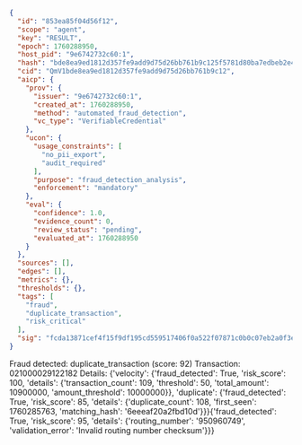 ```json
{
  "id": "853ea85f04d56f12",
  "scope": "agent",
  "key": "RESULT",
  "epoch": 1760288950,
  "host_pid": "9e6742732c60:1",
  "hash": "bde8ea9ed1812d357fe9add9d75d26bb761b9c125f5781d80ba7edbeb2e45720",
  "cid": "QmV1bde8ea9ed1812d357fe9add9d75d26bb761b9c12",
  "aicp": {
    "prov": {
      "issuer": "9e6742732c60:1",
      "created_at": 1760288950,
      "method": "automated_fraud_detection",
      "vc_type": "VerifiableCredential"
    },
    "ucon": {
      "usage_constraints": [
        "no_pii_export",
        "audit_required"
      ],
      "purpose": "fraud_detection_analysis",
      "enforcement": "mandatory"
    },
    "eval": {
      "confidence": 1.0,
      "evidence_count": 0,
      "review_status": "pending",
      "evaluated_at": 1760288950
    }
  },
  "sources": [],
  "edges": [],
  "metrics": {},
  "thresholds": {},
  "tags": [
    "fraud",
    "duplicate_transaction",
    "risk_critical"
  ],
  "sig": "fcda13871cef4f15f9df195cd559517406f0a522f07871c0b0c07eb2a0f3e0bc"
}
```

Fraud detected: duplicate_transaction (score: 92)
Transaction: 021000029122182
Details: {'velocity': {'fraud_detected': True, 'risk_score': 100, 'details': {'transaction_count': 109, 'threshold': 50, 'total_amount': 10900000, 'amount_threshold': 10000000}}, 'duplicate': {'fraud_detected': True, 'risk_score': 85, 'details': {'duplicate_count': 108, 'first_seen': 1760285763, 'matching_hash': '6eeeaf20a2fbd10d'}}}{'fraud_detected': True, 'risk_score': 95, 'details': {'routing_number': '950960749', 'validation_error': 'Invalid routing number checksum'}}}